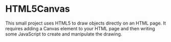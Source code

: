 # HTML5Canvas

This small project uses HTML5 to draw objects directly on an HTML page. 
It requires adding a Canvas element to your HTML page and then writing some JavaScript to create and manipulate the drawing.
